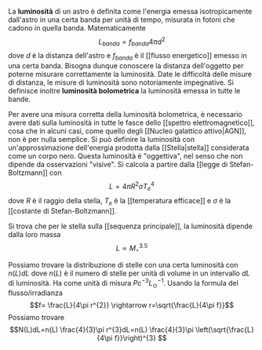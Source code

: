 La **luminosità** di un astro è definita come l'energia emessa isotropicamente dall'astro in una certa banda per unità di tempo, misurata in fotoni che cadono in quella banda. Matematicamente
$$L_{banda}=f_{banda}4\pi d^{2}$$
dove $d$ è la distanza dell'astro e $f_{banda}$ è il [[flusso energetico]] emesso in una certa banda. Bisogna dunque conoscere la distanza dell'oggetto per poterne misurare correttamente la luminosità. Date le difficoltà delle misure di distanza, le misure di luminosità sono notoriamente impegnative. Si definisce inoltre **luminosità bolometrica** la luminosità emessa in tutte le bande.

Per avere una misura corretta della luminosità bolometrica, è necessario avere dati sulla luminosità in tutte le fasce dello [[spettro elettromagnetico]], cosa che in alcuni casi, come quello degli [[Nucleo galattico attivo|AGN]], non è per nulla semplice. Si può definire la luminosità con un'approssimazione dell'energia prodotta dalla [[Stella|stella]] considerata come un corpo nero. Questa luminosità è "oggettiva", nel senso che non dipende da osservazioni "visive". Si calcola a partire dalla [[legge di Stefan-Boltzmann]] con
$$L=4\pi R^{2}\sigma T^{4}_{e}$$
dove $R$ è il raggio della stella, $T_{e}$ è la [[temperatura efficace]] e $\sigma$ è la [[costante di Stefan-Boltzmann]].

Si trova che per le stella sulla [[sequenza principale]], la luminosità dipende dalla loro massa
$$L\propto M^{3.5}_{\star}$$

Possiamo trovare la distribuzione di stelle con una certa luminosità con $n(L)dL$ dove $n(L)$ è il numero di stelle per unità di volume in un intervallo $dL$ di luminosità. Ha come unità di misura $Pc^{-3}L_{\odot}^{-1}$. Usando la formula del flusso/irradianza
$$f= \frac{L}{4\pi r^{2}} \rightarrow r=\sqrt{\frac{L}{4\pi f}}$$
Possiamo trovare
$$N(L)dL=n(L) \frac{4}{3}\pi r^{3}dL=n(L) \frac{4}{3}\pi \left(\sqrt{\frac{L}{4\pi f}}\right)^{3} $$
